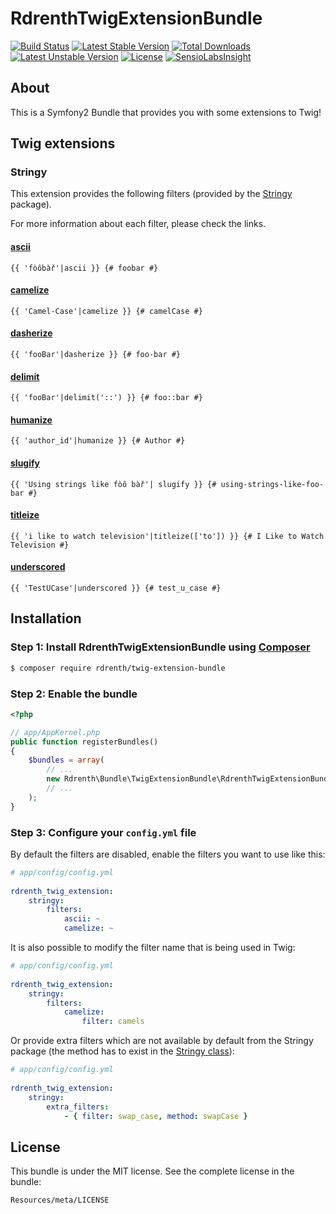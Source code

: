 RdrenthTwigExtensionBundle
=============

[![Build Status](https://travis-ci.org/rdrenth/twig-extension-bundle.svg?branch=master)](https://travis-ci.org/rdrenth/twig-extension-bundle) [![Latest Stable Version](https://poser.pugx.org/rdrenth/twig-extension-bundle/v/stable)](https://packagist.org/packages/rdrenth/twig-extension-bundle) [![Total Downloads](https://poser.pugx.org/rdrenth/twig-extension-bundle/downloads)](https://packagist.org/packages/rdrenth/twig-extension-bundle) [![Latest Unstable Version](https://poser.pugx.org/rdrenth/twig-extension-bundle/v/unstable)](https://packagist.org/packages/rdrenth/twig-extension-bundle) [![License](https://poser.pugx.org/rdrenth/twig-extension-bundle/license)](https://packagist.org/packages/rdrenth/twig-extension-bundle) [![SensioLabsInsight](https://insight.sensiolabs.com/projects/0545e7a1-6179-48df-8628-9e5b0afc13bb/mini.png)](https://insight.sensiolabs.com/projects/0545e7a1-6179-48df-8628-9e5b0afc13bb)

## About
This is a Symfony2 Bundle that provides you with some extensions to Twig!

## Twig extensions

### Stringy
This extension provides the following filters (provided by the [Stringy](https://github.com/danielstjules/Stringy) package).

For more information about each filter, please check the links.

#### [ascii](https://github.com/danielstjules/Stringy#toascii)

```twig
{{ 'fòôbàř'|ascii }} {# foobar #}
```

#### [camelize](https://github.com/danielstjules/Stringy#camelize)

```twig
{{ 'Camel-Case'|camelize }} {# camelCase #}
```

#### [dasherize](https://github.com/danielstjules/Stringy#dasherize)

```twig
{{ 'fooBar'|dasherize }} {# foo-bar #}
```

#### [delimit](https://github.com/danielstjules/Stringy#delimitint-delimiter)

```twig
{{ 'fooBar'|delimit('::') }} {# foo::bar #}
```

#### [humanize](https://github.com/danielstjules/Stringy#humanize)

```twig
{{ 'author_id'|humanize }} {# Author #}
```

#### [slugify](https://github.com/danielstjules/Stringy#slugify-string-replacement----)

```twig
{{ 'Using strings like fòô bàř'| slugify }} {# using-strings-like-foo-bar #}
```

#### [titleize](https://github.com/danielstjules/Stringy#titleize-array-ignore)

```twig
{{ 'i like to watch television'|titleize(['to']) }} {# I Like to Watch Television #}
```

#### [underscored](https://github.com/danielstjules/Stringy#underscored)

```twig
{{ 'TestUCase'|underscored }} {# test_u_case #}
```


## Installation
### Step 1: Install RdrenthTwigExtensionBundle using [Composer](http://getcomposer.org)

```bash
$ composer require rdrenth/twig-extension-bundle
```
### Step 2: Enable the bundle
```php
<?php

// app/AppKernel.php
public function registerBundles()
{
    $bundles = array(
        // ...
        new Rdrenth\Bundle\TwigExtensionBundle\RdrenthTwigExtensionBundle(),
        // ...
    );
}
```

### Step 3: Configure your `config.yml` file
By default the filters are disabled, enable the filters you want to use like this:

```yaml
# app/config/config.yml
          
rdrenth_twig_extension:
    stringy:
        filters:
            ascii: ~
            camelize: ~
```

It is also possible to modify the filter name that is being used in Twig:

```yaml
# app/config/config.yml
          
rdrenth_twig_extension:
    stringy:
        filters:
            camelize:
                filter: camels
```

Or provide extra filters which are not available by default from the Stringy package (the method has to exist in the [Stringy class](https://github.com/danielstjules/Stringy/blob/master/src/Stringy.php)):

```yaml
# app/config/config.yml
          
rdrenth_twig_extension:
    stringy:
        extra_filters:
            - { filter: swap_case, method: swapCase }
```

## License

This bundle is under the MIT license. See the complete license in the bundle:

    Resources/meta/LICENSE
    
